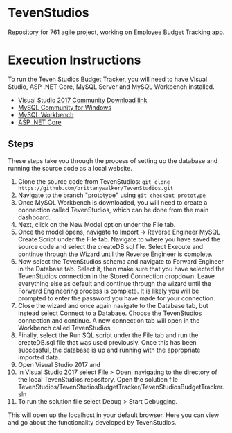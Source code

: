 # TevenStudios
Repository for 761 agile project, working on Employee Budget Tracking app.

# Execution Instructions
To run the Teven Studios Budget Tracker, you will need to have Visual Studio, ASP .NET Core, MySQL Server and MySQL Workbench installed. 

* [Visual Studio 2017 Community Download link](https://www.visualstudio.com/downloads/)
* [MySQL Community for Windows](https://dev.mysql.com/downloads/windows/installer/)
* [MySQL Workbench](https://dev.mysql.com/downloads/workbench/)
* [ASP .NET Core](https://www.microsoft.com/net/core#windowscmd)


## Steps

These steps take you through the process of setting up the database and running the source code as a local website.

1. Clone the source code from TevenStudios: `git clone https://github.com/brittanywalker/TevenStudios.git`
2. Navigate to the branch "prototype" using `git checkout prototype`
2. Once MySQL Workbench is downloaded, you will need to create a connection called TevenStudios, which can be done from the main dashboard.
3. Next, click on the New Model option under the File tab.
4. Once the model opens, navigate to Import -> Reverse Engineer MySQL Create Script under the File tab. Navigate to where you have saved the source code and select the createDB.sql file. Select Execute and continue through the Wizard until the Reverse Engineer is complete.
5. Now select the TevenStudios schema and navigate to Forward Engineer in the Database tab. Select it, then make sure that you have selected the TevenStudios connection in the Stored Connection dropdown. Leave everything else as default and continue through the wizard until the Forward Engineering process is complete. It is likely you will be prompted to enter the password you have made for your connection. 
6. Close the wizard and once again navigate to the Database tab, but instead select Connect to a Database. Choose the TevenStudios connection and continue. A new connection tab will open in the Workbench called TevenStudios.
7. Finally, select the Run SQL script under the File tab and run the createDB.sql file that was used previously. Once this has been successful, the database is up and running with the appropriate imported data.
8. Open Visual Studio 2017 and 
9. In Visual Studio 2017 select File > Open, navigating to the directory of the local TevenStudios repository. Open the solution file TevenStudios/TevenStudiosBudgetTracker/TevenStudiosBudgetTracker.sln
10. To run the solution file select Debug > Start Debugging.

This will open up the localhost in your default browser. Here you can view and go about the functionality developed by TevenStudios.


